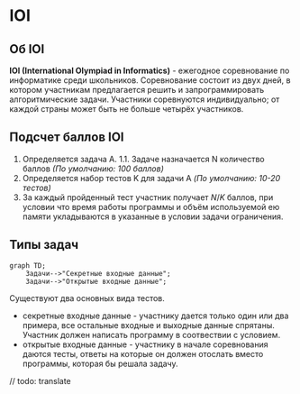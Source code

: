 # IOI

## Об IOI
**IOI (International Olympiad in Informatics)** - ежегодное соревнование по информатике среди школьников. Соревнование состоит из двух дней, в котором участникам предлагается решить и запрограммировать алгоритмические задачи. Участники соревнуются индивидуально; от каждой страны может быть не больше четырёх участников.

## Подсчет баллов IOI
1. Определяется задача A.
1.1. Задаче назначается N количество баллов *(По умолчанию: 100 баллов)*
2. Определяется набор тестов K для задачи A *(По умолчанию: 10-20 тестов)*
3. За каждый пройденный тест участник получает $N / K$ баллов, при условии что время работы программы и объём используемой ею памяти укладываются в указанные в условии задачи ограничения.

## Типы задач

```mermaid
graph TD;
    Задачи-->"Секретные входные данные";
    Задачи-->"Открытые входные данные";
```

Существуют два основных вида тестов.
- секретные входные данные - участнику дается только один или два примера, все остальные входные и выходные данные спрятаны. Участник должен написать программу в соотвествии с условием.
- открытые входные данные - участнику в начале соревнования даются тесты, ответы на которые он должен отослать вместо программы, которая бы решала задачу.

// todo: translate